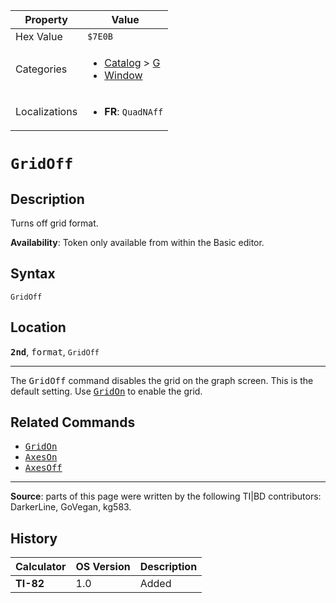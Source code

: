 | Property      | Value |
|---------------|-------|
| Hex Value     | `$7E0B`|
| Categories    | <ul><li>[Catalog](<../categories/Catalog.md>) > [G](<../categories/Catalog.md#G>)</li><li>[Window](<../categories/Window.md>)</li></ul> |
| Localizations | <ul><li><b>FR</b>: `QuadNAff`</li></ul> |

# `GridOff`

## Description
Turns off grid format.


<b>Availability</b>: Token only available from within the Basic editor.

## Syntax
`GridOff`

## Location
<tt><kbd><b>2nd</b></kbd></tt>, <kbd>format</kbd>, `GridOff`
<hr>

The <tt>GridOff</tt> command disables the grid on the graph screen. This is the default setting. Use <tt><a href="GridOn.md">GridOn</a></tt> to enable the grid.

## Related Commands

*   <tt><a href="GridOn.md">GridOn</a></tt>
*   <tt><a href="AxesOn.md">AxesOn</a></tt>
*   <tt><a href="AxesOff.md">AxesOff</a></tt>

* * *

**Source**: parts of this page were written by the following TI|BD contributors: DarkerLine, GoVegan, kg583.

## History
| Calculator | OS Version | Description |
|------------|------------|-------------|
| <b>TI-82</b> | 1.0 | Added |



